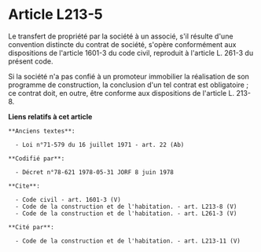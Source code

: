 # Article L213-5

Le transfert de propriété par la société à un associé, s'il résulte d'une convention distincte du contrat de société, s'opère
conformément aux dispositions de l'article 1601-3 du code civil, reproduit à l'article L. 261-3 du présent code. 

Si la société n'a pas confié à un promoteur immobilier la réalisation de son programme de construction, la conclusion d'un
tel contrat est obligatoire ; ce contrat doit, en outre, être conforme aux dispositions de l'article L. 213-8.

**Liens relatifs à cet article**

	**Anciens textes**:

	  - Loi n°71-579 du 16 juillet 1971 - art. 22 (Ab)

	**Codifié par**:

	  - Décret n°78-621 1978-05-31 JORF 8 juin 1978

	**Cite**:

	  - Code civil - art. 1601-3 (V)
	  - Code de la construction et de l'habitation. - art. L213-8 (V)
	  - Code de la construction et de l'habitation. - art. L261-3 (V)

	**Cité par**:

	  - Code de la construction et de l'habitation. - art. L213-11 (V)
